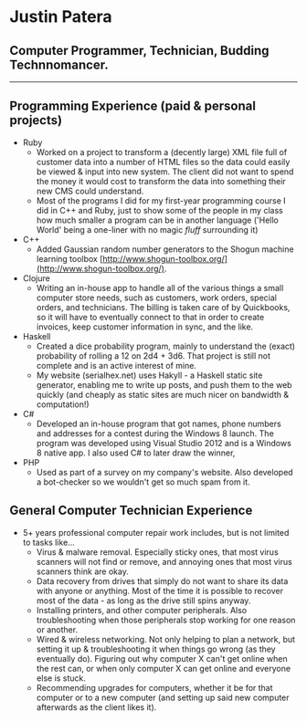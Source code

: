 # Justin Patera
## Computer Programmer, Technician, Budding Technnomancer.

---------------------------------------------------------------

## Programming Experience (paid & personal projects)
* Ruby
    * Worked on a project to transform a (decently large) XML file full of customer data into a number of HTML files so the data could easily be viewed & input into new system.  The client did not want to spend the money it would cost to transform the data into something their new CMS could understand.
    * Most of the programs I did for my first-year programming course I did in C++ and Ruby, just to show some of the people in my class how much smaller a program can be in another language ('Hello World' being a one-liner with no magic *fluff* surrounding it)
* C++
    * Added Gaussian random number generators to the Shogun machine learning toolbox [http://www.shogun-toolbox.org/](http://www.shogun-toolbox.org/).
* Clojure
    * Writing an in-house app to handle all of the various things a small computer store needs, such as customers, work orders, special orders, and technicians.  The billing is taken care of by Quickbooks, so it will have to eventually connect to that in order to create invoices, keep customer information in sync, and the like.
* Haskell
    * Created a dice probability program, mainly to understand the (exact) probability of rolling a 12 on 2d4 + 3d6.  That project is still not complete and is an active interest of mine.
    * My website (serialhex.net) uses Hakyll - a  Haskell static site generator, enabling me to write up posts, and push them to the web quickly (and cheaply as static sites are much nicer on bandwidth & computation!)
* C#
    * Developed an in-house program that got names, phone numbers and addresses for a contest during the Windows 8 launch.  The program was developed using Visual Studio 2012 and is a Windows 8 native app.  I also used C# to later draw the winner,
* PHP
    * Used as part of a survey on my company's website.  Also developed a bot-checker so we wouldn't get so much spam from it.

## General Computer Technician Experience
* 5+ years professional computer repair work includes, but is not limited to tasks like...
    * Virus & malware removal.  Especially sticky ones, that most virus scanners will not find or remove, and annoying ones that most virus scanners think are okay.
    * Data recovery from drives that simply do not want to share its data with anyone or anything.  Most of the time it is possible to recover most of the data - as long as the drive still spins anyway.
    * Installing printers, and other computer peripherals.  Also troubleshooting when those peripherals stop working for one reason or another.
    * Wired & wireless networking.  Not only helping to plan a network, but setting it up & troubleshooting it when things go wrong (as they eventually do).  Figuring out why computer X can't get online when the rest can, or when only computer X can get online and everyone else is stuck.
    * Recommending upgrades for computers, whether it be for that computer or to a new computer (and setting up said new computer afterwards as the client likes it).
